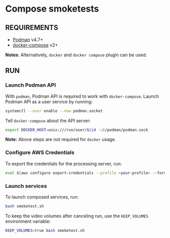 # Compose smoketests

## REQUIREMENTS

- [Podman](https://podman.io/docs/installation) v4.7+
- [docker-compose](https://docs.docker.com/compose/install/standalone/) v2+

**Notes**: Alternatively, `docker` and `docker compose` plugin can be used.

## RUN

### Launch Podman API

With `podman`, Podman API is required to work with `docker-compose`. Launch Podman API as a user service by running:


```bash
systemctl --user enable --now podman.socket
```

Tell `docker-compose` about the API server:

```bash
export DOCKER_HOST=unix:///run/user/$(id -u)/podman/podman.sock
```

**Note:** Above steps are not required for `docker` usage.

### Configure AWS Credentials

To export the credentials for the processing server, run:

```bash
eval $(aws configure export-credentials --profile <your-profile> --format env)
```

### Launch services

To launch composed services, run:

```bash
bash smoketest.sh
```

To keep the video volumes after canceling run, use the `KEEP_VOLUMES` environment variable:

```bash
KEEP_VOLUMES=true bash smoketest.sh
```

